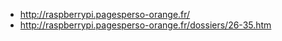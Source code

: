 - http://raspberrypi.pagesperso-orange.fr/
- http://raspberrypi.pagesperso-orange.fr/dossiers/26-35.htm
